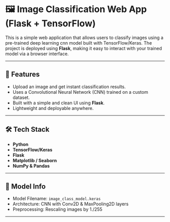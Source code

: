 # 🖼️ Image Classification Web App (Flask + TensorFlow)

This is a simple web application that allows users to classify images using a pre-trained deep learning cnn model built with TensorFlow/Keras. The project is deployed using **Flask**, making it easy to interact with your trained model via a browser interface.

---

## 🚀 Features

- Upload an image and get instant classification results.
- Uses a Convolutional Neural Network (CNN) trained on a custom dataset.
- Built with a simple and clean UI using **Flask**.
- Lightweight and deployable anywhere.

---

## 🛠 Tech Stack

- **Python**
- **TensorFlow/Keras**
- **Flask**
- **Matplotlib / Seaborn**
- **NumPy & Pandas**

---

## 🧠 Model Info

- Model Filename: `image_class_model.keras`
- Architecture: CNN with Conv2D & MaxPooling2D layers
- Preprocessing: Rescaling images by 1./255

---


